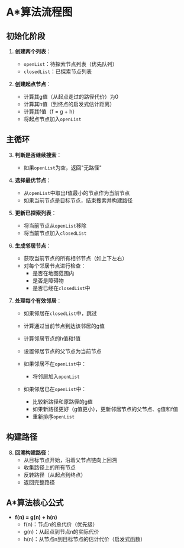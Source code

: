 # A*算法流程图

## 初始化阶段

1. **创建两个列表**：
   - `openList`：待探索节点列表（优先队列）
   - `closedList`：已探索节点列表

2. **创建起点节点**：
   - 计算其g值（从起点走过的路径代价）为0
   - 计算其h值（到终点的启发式估计距离）
   - 计算其f值（f = g + h）
   - 将起点节点加入`openList`

## 主循环

3. **判断是否继续搜索**：
   - 如果`openList`为空，返回"无路径"

4. **选择最优节点**：
   - 从`openList`中取出f值最小的节点作为当前节点
   - 如果当前节点是目标节点，结束搜索并构建路径

5. **更新已探索列表**：
   - 将当前节点从`openList`移除
   - 将当前节点加入`closedList`

6. **生成邻居节点**：
   - 获取当前节点的所有相邻节点（如上下左右）
   - 对每个邻居节点进行检查：
     - 是否在地图范围内
     - 是否是障碍物
     - 是否已经在`closedList`中

7. **处理每个有效邻居**：
   - 如果邻居在`closedList`中，跳过
   - 计算通过当前节点到达该邻居的g值
   - 计算邻居节点的h值和f值
   - 设置邻居节点的父节点为当前节点
   
   - 如果邻居不在`openList`中：
     - 将邻居加入`openList`
   
   - 如果邻居已在`openList`中：
     - 比较新路径和原路径的g值
     - 如果新路径更好（g值更小），更新邻居节点的父节点、g值和f值
     - 重新排序`openList`

## 构建路径

8. **回溯构建路径**：
   - 从目标节点开始，沿着父节点链向上回溯
   - 收集路径上的所有节点
   - 反转路径（从起点到终点）
   - 返回完整路径

## A*算法核心公式

- **f(n) = g(n) + h(n)**
  - f(n)：节点n的总代价（优先级）
  - g(n)：从起点到节点n的实际代价
  - h(n)：从节点n到目标节点的估计代价（启发式函数）